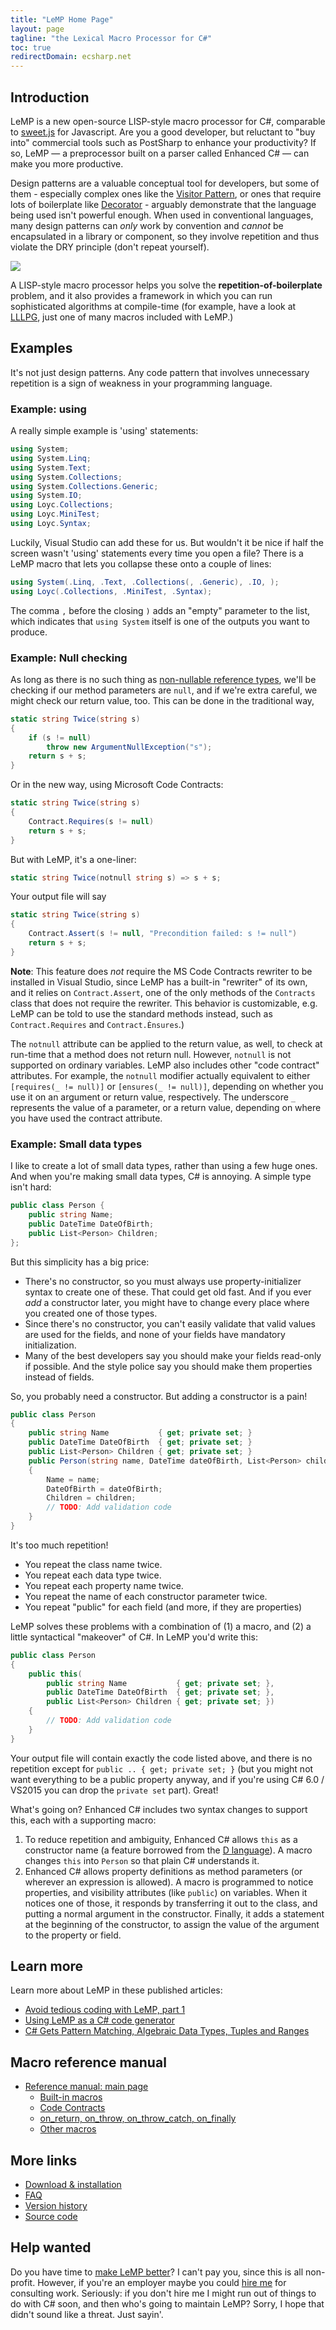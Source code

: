 ```yaml
---
title: "LeMP Home Page"
layout: page
tagline: "the Lexical Macro Processor for C#"
toc: true
redirectDomain: ecsharp.net
---
```

## Introduction ##

LeMP is a new open-source LISP-style macro processor for C#, comparable to [sweet.js](http://sweetjs.org/) for Javascript. Are you a good developer, but reluctant to "buy into" commercial tools such as PostSharp to enhance your productivity? If so, LeMP — a preprocessor built on a parser called Enhanced C# — can make you more productive.

Design patterns are a valuable conceptual tool for developers, but some of them - especially complex ones like the [Visitor Pattern](https://en.wikipedia.org/wiki/Visitor_pattern), or ones that require lots of boilerplate like [Decorator](https://en.wikipedia.org/wiki/Decorator_pattern) - arguably demonstrate that the language being used isn't powerful enough. When used in conventional languages, many design patterns can _only_ work by convention and _cannot_ be encapsulated in a library or component, so they involve repetition and thus violate the DRY principle (don't repeat yourself).

<div class="sidebox" style="max-width:231px;"><img src="lemp-sidebar.png" style="max-width:100%; max-height:100%;"/></div>

A LISP-style macro processor helps you solve the **repetition-of-boilerplate** problem, and it also provides a framework in which you can run sophisticated algorithms at compile-time (for example, have a look at [LLLPG](http://www.codeproject.com/Articles/664785/A-New-Parser-Generator-for-Csharp), just one of many macros included with LeMP.)

Examples
--------

It's not just design patterns. Any code pattern that involves unnecessary repetition is a sign of weakness in your programming language.

### Example: using ###

A really simple example is 'using' statements:

~~~csharp
using System;
using System.Linq;
using System.Text;
using System.Collections;
using System.Collections.Generic;
using System.IO;
using Loyc.Collections;
using Loyc.MiniTest;
using Loyc.Syntax;
~~~

Luckily, Visual Studio can add these for us. But wouldn't it be nice if half the screen wasn't 'using' statements every time you open a file? There is a LeMP macro that lets you collapse these onto a couple of lines:

~~~csharp
using System(.Linq, .Text, .Collections(, .Generic), .IO, );
using Loyc(.Collections, .MiniTest, .Syntax);
~~~

The comma `,` before the closing `)` adds an "empty" parameter to the list, which indicates that `using System` itself is one of the outputs you want to produce.

### Example: Null checking ###

As long as there is no such thing as [non-](https://gist.github.com/olmobrutall/31d2abafe0b21b017d56)[nullable reference types](http://twistedoakstudios.com/blog/Post330_non-nullable-types-vs-c-fixing-the-billion-dollar-mistake), we'll be checking if our method parameters are `null`, and if we're extra careful, we might check our return value, too. This can be done in the traditional way,

~~~csharp
static string Twice(string s)
{
	if (s != null)
		throw new ArgumentNullException("s");
	return s + s;
}
~~~ 

Or in the new way, using Microsoft Code Contracts:

~~~csharp
static string Twice(string s)
{
	Contract.Requires(s != null)
	return s + s;
}
~~~ 

But with LeMP, it's a one-liner:

~~~csharp
static string Twice(notnull string s) => s + s;
~~~ 

Your output file will say

~~~csharp
static string Twice(string s)
{
	Contract.Assert(s != null, "Precondition failed: s != null")
	return s + s;
}
~~~ 

**Note**: This feature does _not_ require the MS Code Contracts rewriter to be installed in Visual Studio, since LeMP has a built-in "rewriter" of its own, and it relies on `Contract.Assert`, one of the only methods of the `Contracts` class that does not require the rewriter. This behavior is customizable, e.g. LeMP can be told to use the standard methods instead, such as `Contract.Requires` and `Contract.Ènsures`.)

The `notnull` attribute can be applied to the return value, as well, to check at run-time that a method does not return null. However, `notnull` is not supported on ordinary variables. LeMP also includes other "code contract" attributes. For example, the `notnull` modifier actually equivalent to either `[requires(_ != null)]` or `[ensures(_ != null)]`, depending on whether you use it on an argument or return value, respectively. The underscore `_` represents the value of a parameter, or a return value, depending on where you have used the contract attribute.

### Example: Small data types ###

I like to create a lot of small data types, rather than using a few huge ones. And when you're making small data types, C# is annoying. A simple type isn't hard:

~~~csharp
public class Person {
	public string Name;
	public DateTime DateOfBirth;
	public List<Person> Children;
};
~~~

But this simplicity has a big price:

- There's no constructor, so you must always use property-initializer syntax to create one of these. That could get old fast. And if you ever _add_ a constructor later, you might have to change every place where you created one of those types.
- Since there's no constructor, you can't easily validate that valid values are used for the fields, and none of your fields have mandatory initialization.
- Many of the best developers say you should make your fields read-only if possible. And the style police say you should make them properties instead of fields.

So, you probably need a constructor. But adding a constructor is a pain!

~~~csharp
public class Person
{
	public string Name           { get; private set; }
	public DateTime DateOfBirth  { get; private set; }
	public List<Person> Children { get; private set; }
	public Person(string name, DateTime dateOfBirth, List<Person> children)
	{ 
		Name = name;
		DateOfBirth = dateOfBirth;
		Children = children;
		// TODO: Add validation code
	}
}
~~~

It's too much repetition!

- You repeat the class name twice.
- You repeat each data type twice.
- You repeat each property name twice.
- You repeat the name of each constructor parameter twice.
- You repeat "public" for each field (and more, if they are properties)

LeMP solves these problems with a combination of (1) a macro, and (2) a little syntactical "makeover" of C#. In LeMP you'd write this:

~~~csharp
public class Person
{
	public this(
		public string Name           { get; private set; },
		public DateTime DateOfBirth  { get; private set; },
		public List<Person> Children { get; private set; })
	{
		// TODO: Add validation code
	}
}
~~~

Your output file will contain exactly the code listed above, and there is no repetition except for `public .. { get; private set; }` (but you might not want everything to be a public property anyway, and if you're using C# 6.0 / VS2015 you can drop the `private set` part). Great! 

What's going on? Enhanced C# includes two syntax changes to support this, each with a supporting macro:

1. To reduce repetition and ambiguity, Enhanced C# allows `this` as a constructor name (a feature borrowed from the [D language](http://dlang.org)). A macro changes `this` into `Person` so that plain C# understands it.
2. Enhanced C# allows property definitions as method parameters (or wherever an expression is allowed). A macro is programmed to notice properties, and visibility attributes (like `public`) on variables. When it notices one of those, it responds by transferring it out to the class, and putting a normal argument in the constructor. Finally, it adds a statement at the beginning of the constructor, to assign the value of the argument to the property or field.

Learn more
----------

Learn more about LeMP in these published articles:

- [Avoid tedious coding with LeMP, part 1](avoid-tedium-with-LeMP.html)
- [Using LeMP as a C# code generator](lemp-code-gen-and-analysis.html)
- [C# Gets Pattern Matching, Algebraic Data Types, Tuples and Ranges](pattern-matching.html)

Macro reference manual
----------------------

- [Reference manual: main page](reference.html)
    - [Built-in macros](ref-builtin-macros.html)
    - [Code Contracts](ref-code-contracts.html)
    - [on_return, on_throw, on_throw_catch, on_finally](ref-on_star.html)
    - [Other macros](ref-other.html)

More links
----------

- [Download & installation](install.html)
- [FAQ](faq.html)
- [Version history](version-history.html)
- [Source code](https://github.com/qwertie/Loyc/tree/master/Main/LeMP)

Help wanted
-----------

Do you have time to [make LeMP better](/help-wanted.html)? I can't pay you, since this is all non-profit. However, if you're an employer maybe you could [hire me](https://www.linkedin.com/in/qwertie) for consulting work. Seriously: if you don't hire me I might run out of things to do with C# soon, and then who's going to maintain LeMP? Sorry, I hope that didn't sound like a threat. Just sayin'.
